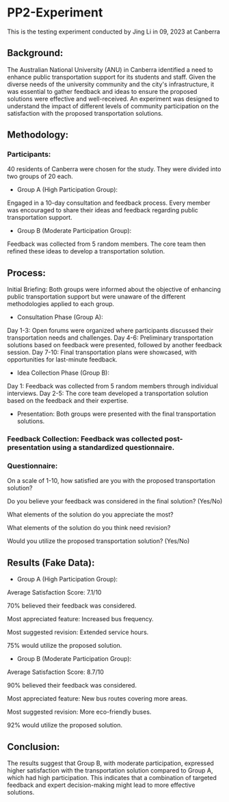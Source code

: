 # PP2-Experiment
This is the testing experiment conducted by Jing Li in 09, 2023 at Canberra

## Background:

The Australian National University (ANU) in Canberra identified a need to enhance public transportation support for its students and staff. Given the diverse needs of the university community and the city's infrastructure, it was essential to gather feedback and ideas to ensure the proposed solutions were effective and well-received. An experiment was designed to understand the impact of different levels of community participation on the satisfaction with the proposed transportation solutions.

## Methodology:

### Participants:

40 residents of Canberra were chosen for the study.
They were divided into two groups of 20 each.
- Group A (High Participation Group):

Engaged in a 10-day consultation and feedback process.
Every member was encouraged to share their ideas and feedback regarding public transportation support.
- Group B (Moderate Participation Group):

Feedback was collected from 5 random members.
The core team then refined these ideas to develop a transportation solution.
## Process:

Initial Briefing: Both groups were informed about the objective of enhancing public transportation support but were unaware of the different methodologies applied to each group.

- Consultation Phase (Group A):

Day 1-3: Open forums were organized where participants discussed their transportation needs and challenges.
Day 4-6: Preliminary transportation solutions based on feedback were presented, followed by another feedback session.
Day 7-10: Final transportation plans were showcased, with opportunities for last-minute feedback.
- Idea Collection Phase (Group B):

Day 1: Feedback was collected from 5 random members through individual interviews.
Day 2-5: The core team developed a transportation solution based on the feedback and their expertise.
- Presentation: Both groups were presented with the final transportation solutions.

### Feedback Collection: Feedback was collected post-presentation using a standardized questionnaire.

### Questionnaire:

On a scale of 1-10, how satisfied are you with the proposed transportation solution?


Do you believe your feedback was considered in the final solution? (Yes/No)


What elements of the solution do you appreciate the most?


What elements of the solution do you think need revision?


Would you utilize the proposed transportation solution? (Yes/No)

## Results (Fake Data):

- Group A (High Participation Group):

Average Satisfaction Score: 7.1/10


70% believed their feedback was considered.


Most appreciated feature: Increased bus frequency.


Most suggested revision: Extended service hours.


75% would utilize the proposed solution.


- Group B (Moderate Participation Group):

Average Satisfaction Score: 8.7/10


90% believed their feedback was considered.


Most appreciated feature: New bus routes covering more areas.


Most suggested revision: More eco-friendly buses.


92% would utilize the proposed solution.


## Conclusion:

The results suggest that Group B, with moderate participation, expressed higher satisfaction with the transportation solution compared to Group A, which had high participation. This indicates that a combination of targeted feedback and expert decision-making might lead to more effective solutions.



